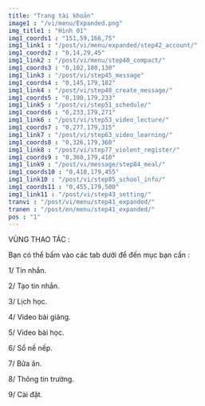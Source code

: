 ```yaml
---
title: "Trang tài khoản"
image1 : "/vi/menu/Expanded.png"
img_title1 : "Hình 01"
img1_coords1 : "151,59,166,75"
img1_link1 : "/post/vi/menu/expanded/step42_account/"
img1_coords2 : "0,14,29,45"
img1_link2 : "/post/vi/menu/step40_compact/"
img1_coords3 : "0,102,180,130"
img1_link3 : "/post/vi/step45_message"
img1_coords4 : "0,145,179,182"
img1_link4 : "/post/vi/step48_create_message/"
img1_coords5 : "0,190,179,233"
img1_link5 : "/post/vi/step51_schedule/"
img1_coords6 : "0,233,179,271"
img1_link6 : "/post/vi/step53_video_lecture/"
img1_coords7 : "0,277,179,315"
img1_link7 : "/post/vi/step63_video_learning/"
img1_coords8 : "0,326,179,360"
img1_link8 : "/post/vi/step77_violent_register/"
img1_coords9 : "0,360,179,410"
img1_link9 : "/post/vi/message/step84_meal/"
img1_coords10 : "0,410,179,455"
img1_link10 : "/post/vi/step85_school_info/"
img1_coords11 : "0,455,179,500"
img1_link11 : "/post/vi/step43_setting/"
tranvi : "/post/vi/menu/step41_expanded/"
tranen : "/post/en/menu/step41_expanded/"
pos : "1"
---
```

VÙNG THAO TÁC :

Bạn có thể bấm vào các tab dưới để đến mục bạn cần :

1/ Tin nhắn.

2/ Tạo tin nhắn.

3/ Lịch học.

4/ Video bài giảng.

5/ Video bài học.

6/ Sổ nề nếp.

7/ Bữa ăn.

8/ Thông tin trường.

9/ Cài đặt.		
